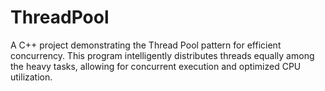 # ThreadPool
A C++ project demonstrating the Thread Pool pattern for efficient concurrency. This program intelligently distributes threads equally among the heavy tasks, allowing for concurrent execution and optimized CPU utilization.
